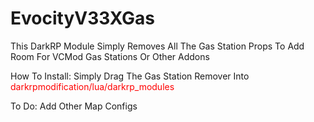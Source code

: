 # EvocityV33XGas

This DarkRP Module Simply Removes All The Gas Station Props To Add Room For VCMod Gas Stations Or Other Addons

How To Install:
  Simply Drag The Gas Station Remover Into <span style="color:red;">darkrpmodification/lua/darkrp_modules</span>

To Do:
  Add Other Map Configs
